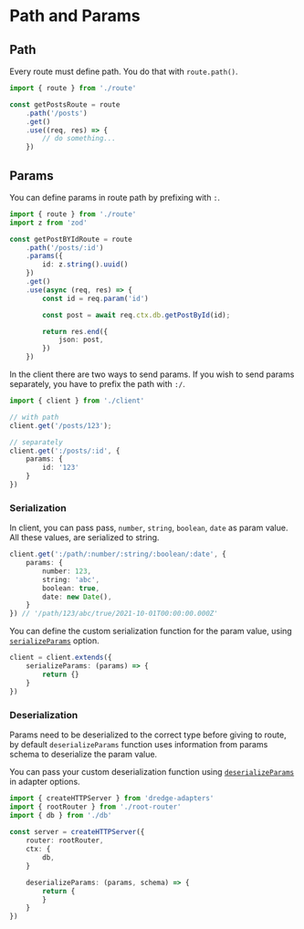 # Path and Params

## Path
Every route must define path. You do that with `route.path()`. 

```ts
import { route } from './route'

const getPostsRoute = route
    .path('/posts')
    .get()
    .use((req, res) => {
        // do something...
    })
```

## Params

You can define params in route path by prefixing with `:`.

```ts
import { route } from './route'
import z from 'zod'

const getPostBYIdRoute = route
    .path('/posts/:id')
    .params({
        id: z.string().uuid()
    })
    .get()
    .use(async (req, res) => {
        const id = req.param('id')

        const post = await req.ctx.db.getPostById(id);

        return res.end({
            json: post,
        })
    })
```

In the client there are two ways to send params. If you wish to send params separately, you have to prefix the path with `:/`.

```ts
import { client } from './client'

// with path
client.get('/posts/123');

// separately
client.get(':/posts/:id', {
    params: {
        id: '123'
    }
})
```

### Serialization

In client, you can pass pass, `number`, `string`, `boolean`, `date` as param value. All these values, are serialized to string. 

```ts
client.get(':/path/:number/:string/:boolean/:date', {
    params: {
        number: 123,
        string: 'abc',
        boolean: true,
        date: new Date(),
    }
}) // '/path/123/abc/true/2021-10-01T00:00:00.000Z'
```

You can define the custom serialization function for the param value, using [`serializeParams`](../api/dredge-fetch.md#serializeparams) option.

```ts
client = client.extends({
    serializeParams: (params) => {
        return {}
    }
})
```

### Deserialization

Params need to be deserialized to the correct type before giving to route, by default `deserializeParams` function uses information from params schema to deserialize the param value.  

You can pass your custom deserialization function using [`deserializeParams`](../api/adapters.md#deserializeparams) in adapter options.

```ts
import { createHTTPServer } from 'dredge-adapters'
import { rootRouter } from './root-router'
import { db } from './db'
 
const server = createHTTPServer({
    router: rootRouter,
    ctx: {
        db,
    }

    deserializeParams: (params, schema) => {   
        return {
        }
    }
})

```
